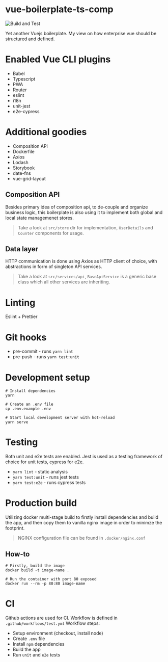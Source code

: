# vue-boilerplate-ts-comp
![Build and Test](https://github.com/aleksandar-babic/vue-ts-composition-boilerplate/workflows/Build%20and%20Test/badge.svg)
  
Yet another Vuejs boilerplate. My view on how enterprise vue should be structured and defined.

# Enabled Vue CLI plugins
* Babel
* Typescript
* PWA
* Router
* eslint
* i18n
* unit-jest
* e2e-cypress

# Additional goodies
* Composition API
* Dockerfile
* Axios
* Lodash
* Storybook
* date-fns
* vue-grid-layout

## Composition API
Besides primary idea of composition api, to de-couple and organize business logic, this boilerplate is also using it to implement both global and local state managemenet stores.
> Take a look at `src/store` dir for implementation, `UserDetails` and `Counter` components for usage.

## Data layer
HTTP communication is done using Axios as HTTP client of choice, with abstractions in form of singleton API services.
> Take a look at `src/services/api`, `BaseApiService` is a generic base class which all other services are inheriting.

# Linting
Eslint + Prettier

# Git hooks
* pre-commit - runs `yarn lint`
* pre-push - runs `yarn test:unit`

# Development setup
```shell script
# Install dependencies
yarn

# Create an .env file
cp .env.example .env

# Start local development server with hot-reload
yarn serve
```

# Testing
Both unit and e2e tests are enabled. Jest is used as a testing framework of choice for unit tests, cypress for e2e.
* `yarn lint` - static analysis
* `yarn test:unit` - runs jest tests
* `yarn test:e2e` - runs cypress tests 

# Production build
Utilizing docker multi-stage build to firstly install dependencies and build the app, and then copy them to vanilla nginx image in order to minimze the footprint.
> NGINX configuration file can be found in `.docker/nginx.conf`
## How-to
```shell script
# Firstly, build the image
docker build -t image-name .

# Run the container with port 80 exposed
docker run --rm -p 80:80 image-name
```

# CI
Github actions are used for CI. Workflow is defined in `.github/workflows/test.yml`
Workflow steps:
* Setup environment (checkout, install node)
* Create `.env` file
* Install `npm` dependencies
* Build the app
* Run `unit` and `e2e` tests